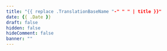 ```yaml
---
title: "{{ replace .TranslationBaseName "-" " " | title }}"
date: {{ .Date }}
draft: false
hidden: false
hideComment: false
banner: ""
---
```


